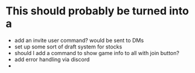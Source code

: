 # This should probably be turned into a 
- add an invite user command? would be sent to DMs
- set up some sort of draft system for stocks
- should I add a command to show game info to all with join button?
- add error handling via discord
- 